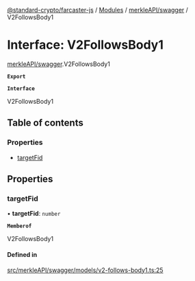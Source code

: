 [@standard-crypto/farcaster-js](../README.md) / [Modules](../modules.md) / [merkleAPI/swagger](../modules/merkleAPI_swagger.md) / V2FollowsBody1

# Interface: V2FollowsBody1

[merkleAPI/swagger](../modules/merkleAPI_swagger.md).V2FollowsBody1

**`Export`**

**`Interface`**

V2FollowsBody1

## Table of contents

### Properties

- [targetFid](merkleAPI_swagger.V2FollowsBody1.md#targetfid)

## Properties

### targetFid

• **targetFid**: `number`

**`Memberof`**

V2FollowsBody1

#### Defined in

[src/merkleAPI/swagger/models/v2-follows-body1.ts:25](https://github.com/standard-crypto/farcaster-js/blob/main/src/merkleAPI/swagger/models/v2-follows-body1.ts#L25)
